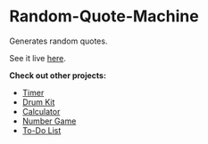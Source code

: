 # Random-Quote-Machine
 Generates random quotes.

See it live [here](https://sophie-tsai.github.io/Random-Quote-Machine/).

**Check out other projects:**
- [Timer](https://sophie-tsai.github.io/Timer/)
- [Drum Kit](https://sophie-tsai.github.io/Drum-Kit/)
- [Calculator](https://sophie-tsai.github.io/Calculator/)
- [Number Game](https://sophie-tsai.github.io/Number-Game/)
- [To-Do List](https://sophie-tsai.github.io/To-Do-List/)
